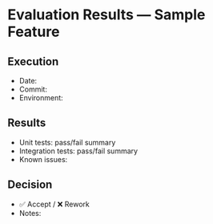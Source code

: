 # Evaluation Results — Sample Feature

## Execution
- Date:
- Commit:
- Environment:

## Results
- Unit tests: pass/fail summary
- Integration tests: pass/fail summary
- Known issues:

## Decision
- ✅ Accept / ❌ Rework
- Notes:

